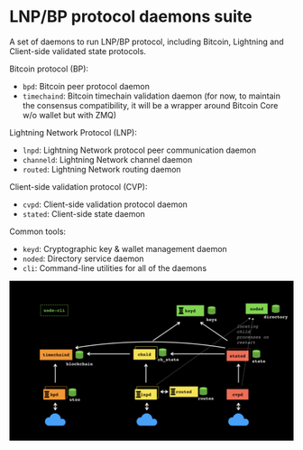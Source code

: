 # LNP/BP protocol daemons suite

A set of daemons to run LNP/BP protocol, including Bitcoin, Lightning and Client-side validated state protocols.

Bitcoin protocol (BP):
* `bpd`: Bitcoin peer protocol daemon
* `timechaind`: Bitcoin timechain validation daemon (for now, to maintain the consensus compatibility, it will be a wrapper 
around Bitcoin Core w/o wallet but with ZMQ)

Lightning Network Protocol (LNP):
* `lnpd`: Lightning Network protocol peer communication daemon
* `channeld`: Lightning Network channel daemon
* `routed`: Lightning Network routing daemon

Client-side validation protocol (CVP):
* `cvpd`: Client-side validation protocol daemon
* `stated`: Client-side state daemon

Common tools:
* `keyd`: Cryptographic key & wallet management daemon
* `noded`: Directory service daemon
* `cli`: Command-line utilities for all of the daemons

![Network Architecture](doc/assets/network-architecture.png)
